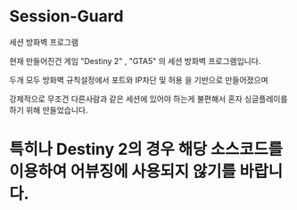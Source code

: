 # Session-Guard
세션 방화벽 프로그램

현재 만들어진건 게임 "Destiny 2" , "GTA5" 의 세션 방화벽 프로그램입니다.

두개 모두 방화벽 규칙설정에서 포트와 IP차단 및 허용 을 기반으로 만들어졌으며 

강제적으로 무조건 다른사람과 같은 세션에 있어야 하는게 불편해서 혼자 싱글플레이를 하기 위해 만들었습니다.

# 특히나 Destiny 2의 경우 해당 소스코드를 이용하여 어뷰징에 사용되지 않기를 바랍니다. 
